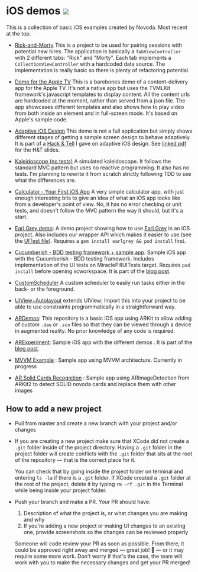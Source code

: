 # iOS demos [![](https://raw.githubusercontent.com/novoda/novoda/master/assets/btn_apache_lisence.png)](LICENSE.txt)

This is a collection of basic iOS examples created by Novoda. Most recent at the top.

* [Rick-and-Morty](https://github.com/novoda/ios-demos/tree/master/Rick-and-Morty)
This is a project to be used for pairing sessions with potential new hires. The application is basically a `TabViewController` with 2 different tabs: "Rick" and "Morty". Each tab implements a `CollectionViewController` with a hardcoded data source. The implementation is really basic so there is plenty of refactoring potential.

* [Demo for the Apple TV](https://github.com/novoda/ios-demos/tree/master/TVDemo)
This is a barebones demo of a content-delivery app for the Apple TV. It's not a native app but uses the TVMLKit framework's javascript templates to display content. All the content urls are hardcoded at the moment, rather than served from a json file. The app showcases different templates and also shows how to play video from both inside an element and in full-screen mode. It's based on Apple's sample code.

* [Adaptive iOS Design](https://github.com/novoda/ios-demos/tree/master/Adaptive%20iOS%20Design)
This demo is not a full application but simply shows different stages of getting a sample screen design to behave adaptively. It is part of a [Hack & Tell](https://www.youtube.com/watch?v=iI4PmsjYW3Y&index=1&list=PLsAfcuwrBov7UYpOrN8ez7Y0e-O38bOoa) I gave on adaptive iOS design. See [linked pdf](https://github.com/novoda/ios-demos/blob/master/Adaptive%20iOS%20Design/Adaptive%20iOS%20Design.pdf) for the H&T slides.

* [Kaleidoscope (no tests)](https://github.com/novoda/ios-demos/tree/master/Kaleidoscope%20(no%20tests))
A simulated kaleidoscope. It follows the standard MVC pattern but uses no reactive programming. It also has no tests. I'm planning to rewrite it from scratch strictly following TDD to see what the differences are.

* [Calculator - Your First iOS App](https://github.com/novoda/ios-demos/tree/master/Your%20First%20iOS%20App)
A very simple calculator app, with just enough interesting bits to give an idea of what an iOS app looks like from a developer's point of view. No, it has no error checking or unit tests, and doesn't follow the MVC pattern the way it should, but it's a start.

* [Earl Grey demo](https://github.com/novoda/ios-demos/tree/master/Earl-Grey-Demo): A demo project showing how to use [Earl Grey](https://github.com/google/EarlGrey) in an iOS project. Also includes our wrapper API which makes it easier to use (see the [UITest file](https://github.com/novoda/ios-demos/blob/master/Earl-Grey-Demo/Earl-Grey-DemoTests/UITest.swift)). Requires a `gem install earlgrey && pod install` first.

* [Cucumberish - BDD testing framework + sample app](https://github.com/novoda/ios-demos/tree/master/Cucumberish-demo): Sample iOS app with the Cucumberish - BDD testing framework. Includes implementation of the UI tests on MiraclePillUITests target. Requires `pod install` before opening xcworkspace. It is part of the [blog post](https://www.novoda.com/blog/cucumberish-bdd-testing-framework-for-ios-applications-sample-application/).

* [CustomScheduler](https://github.com/novoda/ios-demos/blob/master/CustomScheduler.swift)
A custom scheduler to easily run tasks either in the back- or the foreground.

* [UIView+Autolayout](https://github.com/novoda/ios-demos/blob/master/UIView%2BAutolayout.swift)
extends UIView; Import this into your project to be able to use constraints programmatically in a straightforward way.

* [ARDemos](https://github.com/novoda/ios-demos/tree/master/ARDemos): This repository is a basic iOS app using ARKit to allow adding of custom `.dae` or `.scn` files so that they can be viewed through a device in augmented reality. No prior knowledge of any code is required.

* [ARExperiment](https://github.com/novoda/ios-demos/tree/master/ARExperiment): Sample iOS app with the different demos . It is part of the [blog post](https://www.novoda.com/blog/).

* [MVVM Example](https://github.com/novoda/ios-demos/tree/mvvm-example/MVVM%20Example) : Sample app using MVVM architecture. Currently in progress

* [AR Solid Cards Recognition](https://github.com/novoda/ios-demos/tree/mvvm-example/MVVM%20Example) : Sample app using ARImageDetection from ARKit2 to detect SOLID novoda cards and replace them with other images

## How to add a new project
 - Pull from master and create a new branch with your project and/or changes
 - If you are creating a new project make sure that XCode did not create a `.git` folder inside of the project directory.
   Having a `.git` folder in the project folder will create conflicts with the `.git` folder that sits at the root of the repository — that is the correct place for it.

   You can check that by going inside the project folder on terminal and entering `ls -la` if there is a `.git` folder. If XCode created a `.git` folder at the root of the project, delete it by typing `rm -rf .git` in the Terminal while being inside your project folder.
- Push your branch and make a PR. Your PR should have:
  1. Description of what the project is, or what changes you are making and why
  2. If you're adding a new project or making UI changes to an existing one, provide screenshots so the changes can be reviewed properly

  Someone will code review your PR as soon as possible. From there, it could be approved right away
  and merged — great job! :tada: — or it may require some more work. Don't worry if that's the case,
  the team will work with you to make the necessary changes and get your PR merged!
